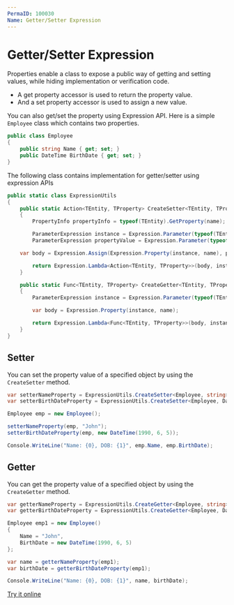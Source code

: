 ```yaml
---
PermaID: 100030
Name: Getter/Setter Expression
---
```


# Getter/Setter Expression

Properties enable a class to expose a public way of getting and setting values, while hiding implementation or verification code.

 - A get property accessor is used to return the property value.
 - And a set property accessor is used to assign a new value. 

You can also get/set the property using Expression API. Here is a simple `Employee` class which contains two properties.

```csharp
public class Employee
{
    public string Name { get; set; }
    public DateTime BirthDate { get; set; }
}
```

The following class contains implementation for getter/setter using expression APIs

```csharp
public static class ExpressionUtils
{
    public static Action<TEntity, TProperty> CreateSetter<TEntity, TProperty>(string name) where TEntity: class
    {
        PropertyInfo propertyInfo = typeof(TEntity).GetProperty(name);

        ParameterExpression instance = Expression.Parameter(typeof(TEntity), "instance");
        ParameterExpression propertyValue = Expression.Parameter(typeof(TProperty), "propertyValue");

	var body = Expression.Assign(Expression.Property(instance, name), propertyValue);

        return Expression.Lambda<Action<TEntity, TProperty>>(body, instance, propertyValue).Compile();
    }

    public static Func<TEntity, TProperty> CreateGetter<TEntity, TProperty>(string name) where TEntity: class
    {
        ParameterExpression instance = Expression.Parameter(typeof(TEntity), "instance");

        var body = Expression.Property(instance, name);

        return Expression.Lambda<Func<TEntity, TProperty>>(body, instance).Compile();
    }
}
```
## Setter

You can set the property value of a specified object by using the `CreateSetter` method.

```csharp
var setterNameProperty = ExpressionUtils.CreateSetter<Employee, string>("Name");
var setterBirthDateProperty = ExpressionUtils.CreateSetter<Employee, DateTime>("BirthDate");

Employee emp = new Employee();

setterNameProperty(emp, "John");
setterBirthDateProperty(emp, new DateTime(1990, 6, 5));

Console.WriteLine("Name: {0}, DOB: {1}", emp.Name, emp.BirthDate);
```

## Getter

You can get the property value of a specified object by using the `CreateGetter` method.

```csharp
var getterNameProperty = ExpressionUtils.CreateGetter<Employee, string>("Name");
var getterBirthDateProperty = ExpressionUtils.CreateGetter<Employee, DateTime>("BirthDate");

Employee emp1 = new Employee()
{
    Name = "John",
    BirthDate = new DateTime(1990, 6, 5)
};

var name = getterNameProperty(emp1);
var birthDate = getterBirthDateProperty(emp1);

Console.WriteLine("Name: {0}, DOB: {1}", name, birthDate);
```

[Try it online](https://dotnetfiddle.net/IiTlLS)
